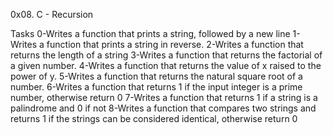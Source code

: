 0x08. C - Recursion

Tasks
0-Writes a function that prints a string, followed by a new line
1-Writes a function that prints a string in reverse.
2-Writes a function that returns the length of a string
3-Writes a function that returns the factorial of a given number.
4-Writes a function that returns the value of x raised to the power of y.
5-Writes a function that returns the natural square root of a number.
6-Writes a function that returns 1 if the input integer is a prime number, otherwise return 0
7-Writes a function that returns 1 if a string is a palindrome and 0 if not
8-Writes a function that compares two strings and returns 1 if the strings can be considered identical, otherwise return 0

